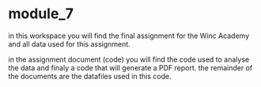 # module_7

in this workspace you will find the final assignment for the Winc Academy and all data used for this assignment.

in the assignment document (code) you will find the code used to analyse the data and finaly a code that will generate a PDF report.
the remainder of the documents are the datafiles used in this code.

